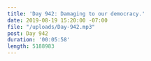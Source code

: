```yaml
---
title: 'Day 942: Damaging to our democracy.'
date: 2019-08-19 15:20:00 -07:00
file: "/uploads/Day-942.mp3"
post: Day 942
duration: '00:05:58'
length: 5188983
---
```


